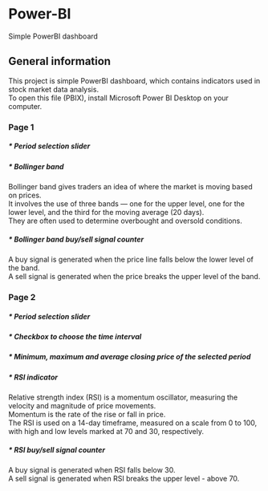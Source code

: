 # Power-BI
Simple PowerBI dashboard
## General information
This project is simple PowerBI dashboard, which contains indicators used in stock market data analysis.<br>
To open this file (PBIX), install Microsoft Power BI Desktop on your computer.
### Page 1
##### * Period selection slider
##### * Bollinger band
Bollinger band gives traders an idea of where the market is moving based on prices.<br>
It involves the use of three bands — one for the upper level, one for the lower level, and the third for the moving average (20 days). <br>
They are often used to determine overbought and oversold conditions.
##### * Bollinger band buy/sell signal counter
A buy signal is generated when the price line falls below the lower level of the band.<br>
A sell signal is generated when the price breaks the upper level of the band.
### Page 2
##### * Period selection slider
##### * Checkbox to choose the time interval
##### * Minimum, maximum and average closing price of the selected period
##### * RSI indicator
Relative strength index (RSI) is a momentum oscillator, measuring the velocity and magnitude of price movements. <br>
Momentum is the rate of the rise or fall in price.<br>
The RSI is used on a 14-day timeframe, measured on a scale from 0 to 100, with high and low levels marked at 70 and 30, respectively.<br>
##### * RSI buy/sell signal counter
A buy signal is generated when RSI falls below 30.<br>
A sell signal is generated when RSI breaks the upper level - above 70.
